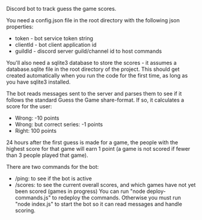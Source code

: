 Discord bot to track guess the game scores.

You need a config.json file in the root directory with the following json properties:
* token - bot service token string
* clientId - bot client application id
* guildId - discord server guild/channel id to host commands

You'll also need a sqlite3 database to store the scores - it assumes a database.sqlite file in the root directory of the project. This should get created automatically when you run the code for the first time, as long as you have sqlite3 installed.

The bot reads messages sent to the server and parses them to see if it follows the standard Guess the Game share-format. If so, it calculates a score for the user:
* Wrong: -10 points
* Wrong: but correct series: -1 points
* Right: 100 points

24 hours after the first guess is made for a game, the people with the highest score for that game will earn 1 point (a game is not scored if fewer than 3 people played that game).

There are two commands for the bot:
* /ping: to see if the bot is active
* /scores: to see the current overall scores, and which games have not yet been scored (games in progress)
You can run "node deploy-commands.js" to redeploy the commands.
Otherwise you must run "node index.js" to start the bot so it can read messages and handle scoring.
